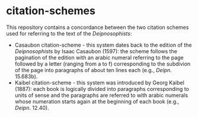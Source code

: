 # citation-schemes

This repository contains a concordance between the two citation schemes used for referring to the text of the *Deipnosophists*:

* Casaubon citation-scheme - this system dates back to the edition of the *Deipnosophists* by Isaac Casaubon (1597): the scheme follows the pagination of the edition with an arabic numeral referring to the page followed by a letter (ranging from a to f) corresponding to the subdivion of the page into paragraphs of about ten lines each (e.g., *Deipn*. 15.683b).
* Kaibel citation-scheme - this system was introduced by Georg Kaibel (1887): each book is logically divided into paragraphs corresponding to units of sense and the paragraphs are referred to with arabic numerals whose numeration starts again at the
beginning of each book (e.g., *Deipn*. 12.40).
